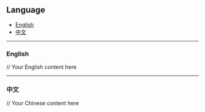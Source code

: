 ## Language

- [English](#english)
- [中文](#中文)

---

### English

// Your English content here

---

### 中文

// Your Chinese content here
